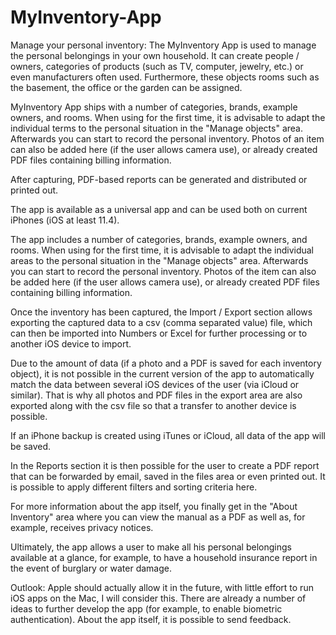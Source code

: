 # MyInventory-App

Manage your personal inventory:
The MyInventory App is used to manage the personal belongings in your own household. It can create people / owners, categories of products (such as TV, computer, jewelry, etc.) or even manufacturers often used. Furthermore, these objects rooms such as the basement, the office or the garden can be assigned.

MyInventory App ships with a number of categories, brands, example owners, and rooms. When using for the first time, it is advisable to adapt the individual terms to the personal situation in the "Manage objects" area. Afterwards you can start to record the personal inventory. Photos of an item can also be added here (if the user allows camera use), or already created PDF files containing billing information.

After capturing, PDF-based reports can be generated and distributed or printed out.

The app is available as a universal app and can be used both on current iPhones (iOS at least 11.4).

The app includes a number of categories, brands, example owners, and rooms. When using for the first time, it is advisable to adapt the individual areas to the personal situation in the "Manage objects" area. Afterwards you can start to record the personal inventory. Photos of the item can also be added here (if the user allows camera use), or already created PDF files containing billing information.

Once the inventory has been captured, the Import / Export section allows exporting the captured data to a csv (comma separated value) file, which can then be imported into Numbers or Excel for further processing or to another iOS device to import.

Due to the amount of data (if a photo and a PDF is saved for each inventory object), it is not possible in the current version of the app to automatically match the data between several iOS devices of the user (via iCloud or similar). That is why all photos and PDF files in the export area are also exported along with the csv file so that a transfer to another device is possible.

If an iPhone backup is created using iTunes or iCloud, all data of the app will be saved.

In the Reports section it is then possible for the user to create a PDF report that can be forwarded by email, saved in the files area or even printed out. It is possible to apply different filters and sorting criteria here.

For more information about the app itself, you finally get in the "About Inventory" area where you can view the manual as a PDF as well as, for example, receives privacy notices.

Ultimately, the app allows a user to make all his personal belongings available at a glance, for example, to have a household insurance report in the event of burglary or water damage.

Outlook: Apple should actually allow it in the future, with little effort to run iOS apps on the Mac, I will consider this. There are already a number of ideas to further develop the app (for example, to enable biometric authentication). About the app itself, it is possible to send feedback.
